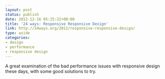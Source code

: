 ```yaml
---
layout: post
status: publish
date: 2012-12-16 05:25:22+00:00
title: '24 ways: Responsive Responsive Design'
link: http://24ways.org/2012/responsive-responsive-design/
type: aside
categories:
- design
- performance
- responsive design
---
```


A great examination of the bad performance issues with responsive design these days, with some good solutions to try.
